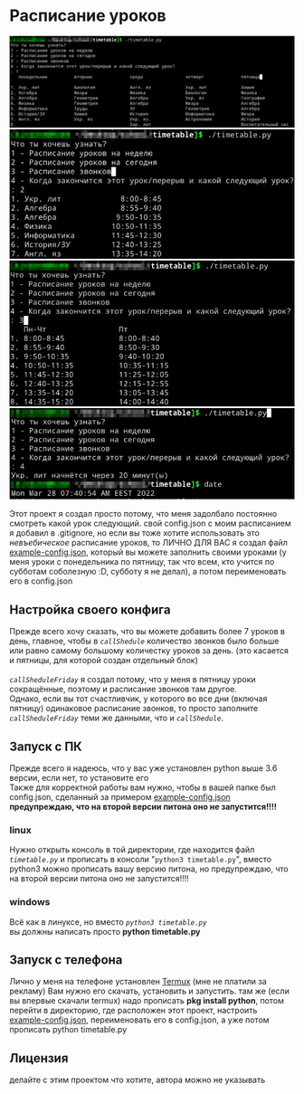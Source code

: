 # Расписание уроков

![1](img/1.jpg) <br>
![2](img/2.jpg) <br>
![3](img/3.jpg) <br>
![4](img/4.jpg) <br>

Этот проект я создал просто потому, что меня задолбало постоянно смотреть какой урок следующий.
свой config.json с моим расписанием я добавил в .gitignore, но если вы тоже хотите использовать
это *невъебическое* расписание уроков, то ЛИЧНО ДЛЯ ВАС я
создал файл [example-config.json](example-config.json), который
вы можете заполнить своими уроками (у меня уроки с понедельника по пятницу, так что всем, кто
учится по субботам соболезную :D, субботу я не делал), а потом переименовать его в config.json

## Настройка своего конфига

Прежде всего хочу сказать, что вы можете добавить более 7 уроков в день,
главное, чтобы в *```callShedule```* количество звонков
было больше или равно самому большому количестку уроков за
день. (это касается и пятницы, для которой создан отдельный блок)<br><br>
*```callSheduleFriday```* я создал потому, что у
меня в пятницу уроки сокращённые,
поэтому и расписание звонков там другое.<br>
Однако, если вы тот счастливчик, у которого во все дни
(включая пятницу) одинаковое расписание звонков,
то просто заполните *```callSheduleFriday```* теми
же данными, что и *```callShedule```*.

## Запуск с ПК

Прежде всего я надеюсь, что у вас уже установлен python выше 3.6
версии,
если нет, то установите его<br>
Также для корректной работы вам нужно, чтобы в вашей папке был
config.json, сделанный за примером [example-config.json](example-config.json)<br>
<b>предупреждаю, что на второй версии
питона оно не запустится!!!!</b>

### linux

Нужно открыть консоль в той директории, где находится файл
*```timetable.py```* и прописать
в консоли "```python3 timetable.py```", 
вместо python3 можно прописать вашу версию питона, но предупреждаю, что на второй версии питона
оно не запустится!!!!

### windows

Всё как в линуксе, но вместо *```python3 timetable.py```*<br>вы должны
написать просто <b>python timetable.py</b>

## Запуск с телефона

Лично у меня на телефоне установлен [Termux](https://play.google.com/store/apps/details?id=com.termux&hl=ru&gl=US)
(мне не платили за рекламу)
Вам нужно его скачать, установить и запустить. там же (если вы 
впервые скачали termux) надо прописать <b>pkg install python</b>, 
потом перейти в директорию, где расположен этот проект, настроить
[example-config.json](example-config.json), переименовать его в
config.json, а уже потом прописать python timetable.py

## Лицензия

делайте с этим проектом что хотите, автора можно не указывать
